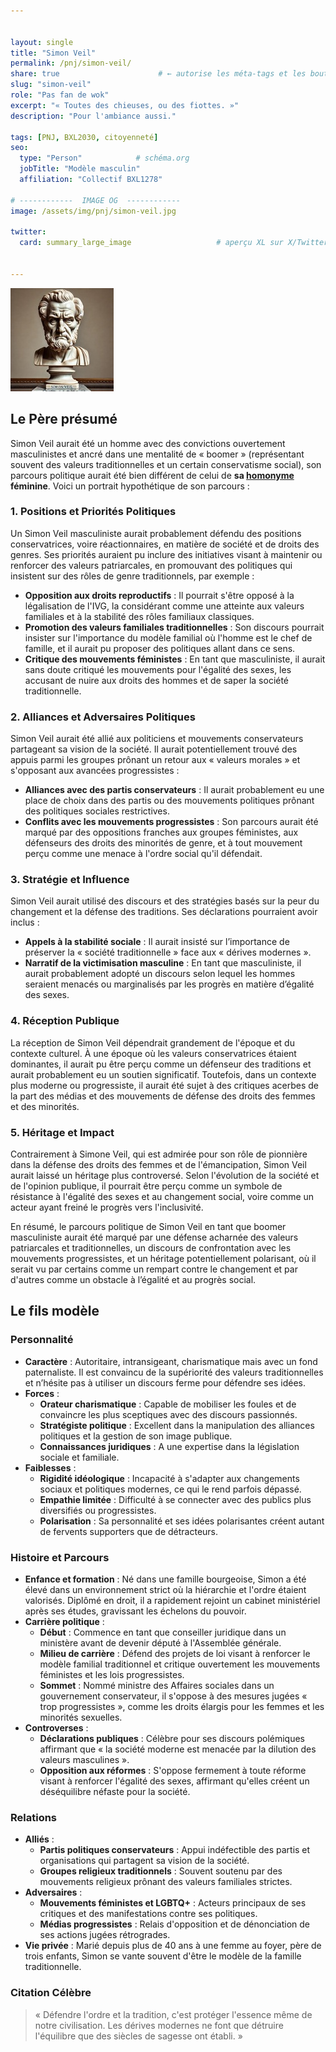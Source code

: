 ```yaml
---


layout: single
title: "Simon Veil"
permalink: /pnj/simon-veil/
share: true                      # ← autorise les méta-tags et les boutons
slug: "simon-veil"
role: "Pas fan de wok"
excerpt: "« Toutes des chieuses, ou des fiottes. »"
description: "Pour l'ambiance aussi."

tags: [PNJ, BXL2030, citoyenneté]
seo:
  type: "Person"            # schéma.org
  jobTitle: "Modèle masculin"
  affiliation: "Collectif BXL1278"

# ------------  IMAGE OG  ------------
image: /assets/img/pnj/simon-veil.jpg

twitter:
  card: summary_large_image                   # aperçu XL sur X/Twitter

  
---
```


![Simon Veil](/assets/img/pnj/simon-veil.jpg)

## Le Père présumé

Simon Veil aurait été un homme avec des convictions ouvertement masculinistes et ancré dans une mentalité de « boomer » (représentant souvent des valeurs traditionnelles et un certain conservatisme social), son parcours politique aurait été bien différent de celui de **sa [homonyme](https://fr.wikipedia.org/wiki/Simone_Veil) féminine**. Voici un portrait hypothétique de son parcours :

### 1. **Positions et Priorités Politiques**

Un Simon Veil masculiniste aurait probablement défendu des positions conservatrices, voire réactionnaires, en matière de société et de droits des genres. Ses priorités auraient pu inclure des initiatives visant à maintenir ou renforcer des valeurs patriarcales, en promouvant des politiques qui insistent sur des rôles de genre traditionnels, par exemple :

- **Opposition aux droits reproductifs** : Il pourrait s'être opposé à la légalisation de l'IVG, la considérant comme une atteinte aux valeurs familiales et à la stabilité des rôles familiaux classiques.
- **Promotion des valeurs familiales traditionnelles** : Son discours pourrait insister sur l'importance du modèle familial où l'homme est le chef de famille, et il aurait pu proposer des politiques allant dans ce sens.
- **Critique des mouvements féministes** : En tant que masculiniste, il aurait sans doute critiqué les mouvements pour l'égalité des sexes, les accusant de nuire aux droits des hommes et de saper la société traditionnelle.

### 2. **Alliances et Adversaires Politiques**

Simon Veil aurait été allié aux politiciens et mouvements conservateurs partageant sa vision de la société. Il aurait potentiellement trouvé des appuis parmi les groupes prônant un retour aux « valeurs morales » et s'opposant aux avancées progressistes :

- **Alliances avec des partis conservateurs** : Il aurait probablement eu une place de choix dans des partis ou des mouvements politiques prônant des politiques sociales restrictives.
- **Conflits avec les mouvements progressistes** : Son parcours aurait été marqué par des oppositions franches aux groupes féministes, aux défenseurs des droits des minorités de genre, et à tout mouvement perçu comme une menace à l'ordre social qu'il défendait.

### 3. **Stratégie et Influence**

Simon Veil aurait utilisé des discours et des stratégies basés sur la peur du changement et la défense des traditions. Ses déclarations pourraient avoir inclus :

- **Appels à la stabilité sociale** : Il aurait insisté sur l’importance de préserver la « société traditionnelle » face aux « dérives modernes ».
- **Narratif de la victimisation masculine** : En tant que masculiniste, il aurait probablement adopté un discours selon lequel les hommes seraient menacés ou marginalisés par les progrès en matière d’égalité des sexes.

### 4. **Réception Publique**

La réception de Simon Veil dépendrait grandement de l'époque et du contexte culturel. À une époque où les valeurs conservatrices étaient dominantes, il aurait pu être perçu comme un défenseur des traditions et aurait probablement eu un soutien significatif. Toutefois, dans un contexte plus moderne ou progressiste, il aurait été sujet à des critiques acerbes de la part des médias et des mouvements de défense des droits des femmes et des minorités.

### 5. **Héritage et Impact**

Contrairement à Simone Veil, qui est admirée pour son rôle de pionnière dans la défense des droits des femmes et de l'émancipation, Simon Veil aurait laissé un héritage plus controversé. Selon l'évolution de la société et de l'opinion publique, il pourrait être perçu comme un symbole de résistance à l'égalité des sexes et au changement social, voire comme un acteur ayant freiné le progrès vers l'inclusivité.

En résumé, le parcours politique de Simon Veil en tant que boomer masculiniste aurait été marqué par une défense acharnée des valeurs patriarcales et traditionnelles, un discours de confrontation avec les mouvements progressistes, et un héritage potentiellement polarisant, où il serait vu par certains comme un rempart contre le changement et par d'autres comme un obstacle à l’égalité et au progrès social.


## Le fils modèle

### Personnalité

- **Caractère** : Autoritaire, intransigeant, charismatique mais avec un fond paternaliste. Il est convaincu de la supériorité des valeurs traditionnelles et n’hésite pas à utiliser un discours ferme pour défendre ses idées.
- **Forces** :
    - **Orateur charismatique** : Capable de mobiliser les foules et de convaincre les plus sceptiques avec des discours passionnés.
    - **Stratégiste politique** : Excellent dans la manipulation des alliances politiques et la gestion de son image publique.
    - **Connaissances juridiques** : A une expertise dans la législation sociale et familiale.
- **Faiblesses** :
    - **Rigidité idéologique** : Incapacité à s'adapter aux changements sociaux et politiques modernes, ce qui le rend parfois dépassé.
    - **Empathie limitée** : Difficulté à se connecter avec des publics plus diversifiés ou progressistes.
    - **Polarisation** : Sa personnalité et ses idées polarisantes créent autant de fervents supporters que de détracteurs.

### Histoire et Parcours

- **Enfance et formation** : Né dans une famille bourgeoise, Simon a été élevé dans un environnement strict où la hiérarchie et l'ordre étaient valorisés. Diplômé en droit, il a rapidement rejoint un cabinet ministériel après ses études, gravissant les échelons du pouvoir.
- **Carrière politique** :
    - **Début** : Commence en tant que conseiller juridique dans un ministère avant de devenir député à l'Assemblée générale.
    - **Milieu de carrière** : Défend des projets de loi visant à renforcer le modèle familial traditionnel et critique ouvertement les mouvements féministes et les lois progressistes.
    - **Sommet** : Nommé ministre des Affaires sociales dans un gouvernement conservateur, il s'oppose à des mesures jugées « trop progressistes », comme les droits élargis pour les femmes et les minorités sexuelles.
- **Controverses** :
    - **Déclarations publiques** : Célèbre pour ses discours polémiques affirmant que « la société moderne est menacée par la dilution des valeurs masculines ».
    - **Opposition aux réformes** : S'oppose fermement à toute réforme visant à renforcer l'égalité des sexes, affirmant qu'elles créent un déséquilibre néfaste pour la société.

### Relations

- **Alliés** :
    - **Partis politiques conservateurs** : Appui indéfectible des partis et organisations qui partagent sa vision de la société.
    - **Groupes religieux traditionnels** : Souvent soutenu par des mouvements religieux prônant des valeurs familiales strictes.
- **Adversaires** :
    - **Mouvements féministes et LGBTQ+** : Acteurs principaux de ses critiques et des manifestations contre ses politiques.
    - **Médias progressistes** : Relais d'opposition et de dénonciation de ses actions jugées rétrogrades.
- **Vie privée** : Marié depuis plus de 40 ans à une femme au foyer, père de trois enfants, Simon se vante souvent d'être le modèle de la famille traditionnelle.

### Citation Célèbre

> « Défendre l'ordre et la tradition, c'est protéger l'essence même de notre civilisation. Les dérives modernes ne font que détruire l'équilibre que des siècles de sagesse ont établi. »


